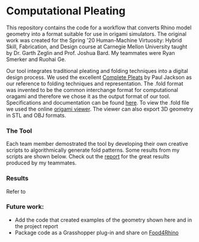 Computational Pleating
======================

This repository contains the code for a workflow that converts Rhino model geometry into a format suitable for use in origami simulators. The original work was created for the Spring '20 Human-Machine Virtuosity: Hybrid Skill, Fabrication, and Design course at Carnegie Mellon University taught by Dr. Garth Zeglin and Prof. Joshua Bard. My teammates were Ryan Smerker and Ruohai Ge.

Our tool integrates traditional pleating and folding techniques into a digital design process. We used the excellent [Complete Pleats](https://www.amazon.com/Complete-Pleats-Pleating-Techniques-Architecture/dp/1780676018/ref=sr_1_1?dchild=1&keywords=paper+pleating&qid=1623266145&sr=8-1) by Paul Jackson as our reference to folding techniques and representation. The .fold format was invented to be the common interchange format for computational oragami and therefore we chose it as the output format of our tool. Specifications and documentation can be found [here](https://github.com/edemaine/fold). To view the .fold file we used the online [origami viewer](https://origamisimulator.org). The viewer can also export 3D geometry in STL and OBJ formats.

### The Tool


Each team member demostrated the tool by developing their own creative scripts to algorithmically generate fold patterns. Some results from my scripts are shown below. Check out the [report](https://courses.ideate.cmu.edu/16-455/s2020/1998/pleating-final-report/) for the great results produced by my teammates. 

### Results



Refer to

### Future work:
* Add the code that created examples of the geometry shown here and in the project report
* Package code as a Grasshopper plug-in and share on [Food4Rhino](https://www.food4rhino.com/en)
